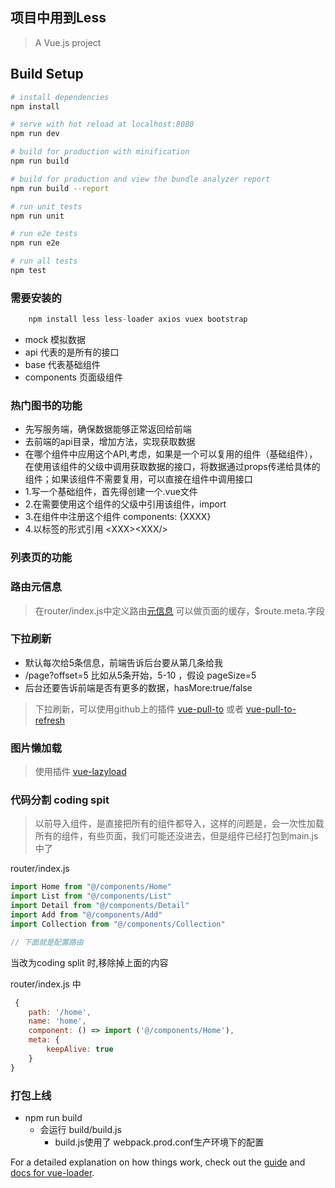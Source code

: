 ## 项目中用到Less

> A Vue.js project

## Build Setup

``` bash
# install dependencies
npm install

# serve with hot reload at localhost:8080
npm run dev

# build for production with minification
npm run build

# build for production and view the bundle analyzer report
npm run build --report

# run unit tests
npm run unit

# run e2e tests
npm run e2e

# run all tests
npm test
```
### 需要安装的

```js
	npm install less less-loader axios vuex bootstrap
```

- mock 模拟数据
- api 代表的是所有的接口
- base 代表基础组件
- components 页面级组件

### 热门图书的功能

- 先写服务端，确保数据能够正常返回给前端
- 去前端的api目录，增加方法，实现获取数据
- 在哪个组件中应用这个API,考虑，如果是一个可以复用的组件（基础组件），在使用该组件的父级中调用获取数据的接口，将数据通过props传递给具体的组件；如果该组件不需要复用，可以直接在组件中调用接口
- 1.写一个基础组件，首先得创建一个.vue文件
- 2.在需要使用这个组件的父级中引用该组件，import
- 3.在组件中注册这个组件 components: {XXXX}
- 4.以标签的形式引用 <XXX\><XXX/\>

### 列表页的功能

### 路由元信息

>   在router/index.js中定义路由[元信息](https://router.vuejs.org/zh/guide/advanced/meta.html)
>   可以做页面的缓存，$route.meta.字段


### 下拉刷新
- 默认每次给5条信息，前端告诉后台要从第几条给我
- /page?offset=5   比如从5条开始，5-10  ，假设 pageSize=5
- 后台还要告诉前端是否有更多的数据，hasMore:true/false

>   下拉刷新，可以使用github上的插件 [vue-pull-to](https://github.com/stackjie/vue-pull-to) 或者 [vue-pull-to-refresh](https://github.com/bajian/vue-pull-to-refresh)

### 图片懒加载

>   使用插件 [vue-lazyload](https://github.com/hilongjw/vue-lazyload)

### 代码分割 coding spit

>   以前导入组件，是直接把所有的组件都导入，这样的问题是，会一次性加载所有的组件，有些页面，我们可能还没进去，但是组件已经打包到main.js中了

router/index.js

```js
import Home from "@/components/Home"
import List from "@/components/List"
import Detail from "@/components/Detail"
import Add from "@/components/Add"
import Collection from "@/components/Collection"

// 下面就是配置路由
```
当改为coding split 时,移除掉上面的内容

router/index.js 中
```js
 {
    path: '/home',
    name: 'home',
    component: () => import ('@/components/Home'),
    meta: {
        keepAlive: true
    }
}
```

### 打包上线

- npm run build 
    - 会运行 build/build.js
        - build.js使用了 webpack.prod.conf生产环境下的配置
        








For a detailed explanation on how things work, check out the [guide](http://vuejs-templates.github.io/webpack/) and [docs for vue-loader](http://vuejs.github.io/vue-loader).
